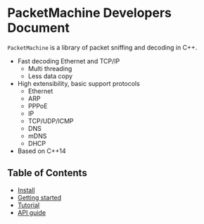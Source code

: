 PacketMachine Developers Document
====================================

`PacketMachine` is a library of packet sniffing and decoding in C++.

- Fast decoding Ethernet and TCP/IP
    - Multi threading
    - Less data copy
- High extensibility, basic support protocols
    - Ethernet
    - ARP
    - PPPoE
    - IP
    - TCP/UDP/ICMP
    - DNS
    - mDNS
    - DHCP
- Based on C++14


Table of Contents
---------

- [Install](install.md)
- [Getting started](getting_started.md)
- [Tutorial](tutorial.md)
- [API guide](api.md)
